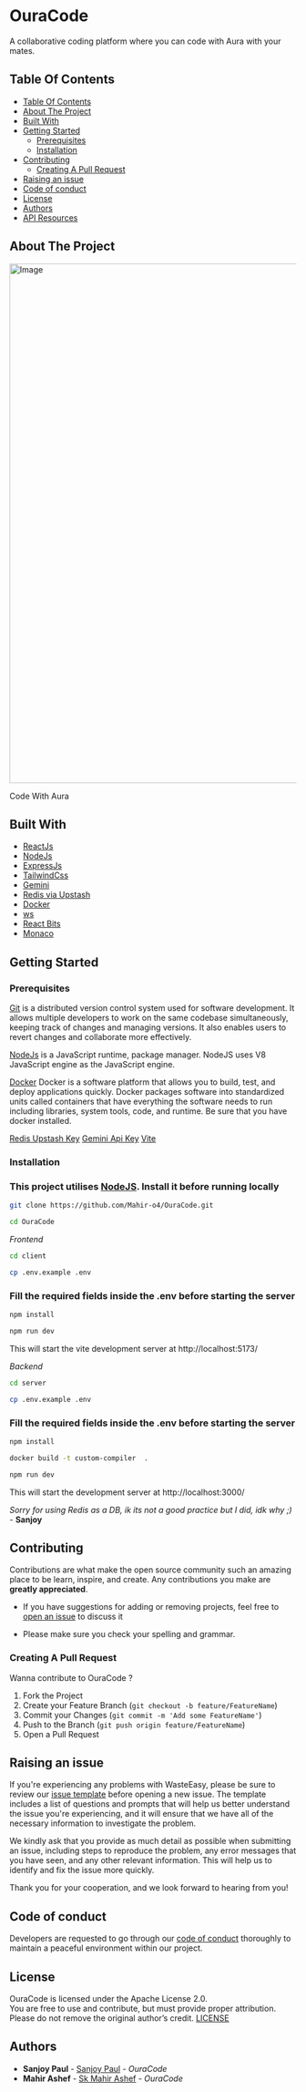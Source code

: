 # OuraCode
A collaborative coding platform where you can code with Aura with your mates.
## Table Of Contents

- [Table Of Contents](#table-of-contents)
- [About The Project](#about-the-project)
- [Built With](#built-with)
- [Getting Started](#getting-started)
  - [Prerequisites](#prerequisites)
  - [Installation](#installation)
- [Contributing](#contributing)
  - [Creating A Pull Request](#creating-a-pull-request)
- [Raising an issue](#raising-an-issue)
- [Code of conduct](#code-of-conduct)
- [License](#license)
- [Authors](#authors)
- [API Resources](#api-resources)

## About The Project
[<img width="1918" height="912" alt="Image" src="https://github.com/user-attachments/assets/2ee4edea-dc14-45e1-a965-6aa404bde63e" />](https://github.com/Mahir-o4/GoonShareAI/blob/0b79d5f878e41320422d71daff89ee074b78e504/client/src/assets/poster.png)


Code With Aura



## Built With

* [ReactJs](https://react.dev/)
* [NodeJs](https://nodejs.org/en)
* [ExpressJs](https://expressjs.com/)
* [TailwindCss](https://tailwindcss.com/)
* [Gemini](https://gemini.google.com/)
* [Redis via Upstash](https://upstash.com/)
* [Docker](https://www.docker.com/)
* [ws](https://www.npmjs.com/package/ws)
* [React Bits](https://reactbits.dev/)
* [Monaco](https://microsoft.github.io/monaco-editor/)



## Getting Started


### Prerequisites

<a href="https://git-scm.com/downloads" >Git</a> is a distributed version control system used for software development. It allows multiple developers to work on the same codebase simultaneously, keeping track of changes and managing versions. It also enables users to revert changes and collaborate more effectively.

<a href="https://nodejs.org/en">NodeJs</a> is a JavaScript runtime, package manager. NodeJS uses V8 JavaScript engine as the JavaScript engine.


<a href="https://www.docker.com/">Docker</a> Docker is a software platform that allows you to build, test, and deploy applications quickly. Docker packages software into standardized units called containers that have everything the software needs to run including libraries, system tools, code, and runtime. Be sure that you have docker installed.  

<a href="https://console.upstash.com/redis?teamid=0">Redis Upstash Key</a>
<a href="https://makersuite.google.com/app/apikey">Gemini Api Key</a> 
<a href="https://vite.dev/">Vite</a> 

### Installation


<h3> This project utilises <a href="https://nodejs.org/en">NodeJS</a>. Install it before running locally</h3>

```bash
git clone https://github.com/Mahir-o4/OuraCode.git
```
```bash
cd OuraCode
```
*Frontend*
```bash
cd client
```
```bash
cp .env.example .env
```
<h3>Fill the required fields inside the .env before starting the server </h3>

```bash
npm install
```
```bash
npm run dev
```
This will start the vite development server  at http://localhost:5173/

*Backend*
```bash
cd server
```
```bash
cp .env.example .env
```
<h3>Fill the required fields inside the .env before starting the server </h3>

```bash
npm install
```
```bash
docker build -t custom-compiler  .
```
```bash
npm run dev
```
This will start the development server  at http://localhost:3000/

*Sorry for using Redis as a DB, ik its not a good practice but I did, idk why ;)* - **Sanjoy**

## Contributing

Contributions are what make the open source community such an amazing place to be learn, inspire, and create. Any contributions you make are **greatly appreciated**.
* If you have suggestions for adding or removing projects, feel free to [open an issue](https://github.com/Mahir-o4/OuraCode/issues) to discuss it

* Please make sure you check your spelling and grammar.

### Creating A Pull Request

Wanna contribute to OuraCode ?

1. Fork the Project
2. Create your Feature Branch (`git checkout -b feature/FeatureName`)
3. Commit your Changes (`git commit -m 'Add some FeatureName'`)
4. Push to the Branch (`git push origin feature/FeatureName`)
5. Open a Pull Request


## Raising an issue

If you're experiencing any problems with WasteEasy, please be sure to review our [issue template](https://github.com/Mahir-o4/OuraCode/tree/main/.github/ISSUE_TEMPLATE) before opening a new issue. The template includes a list of questions and prompts that will help us better understand the issue you're experiencing, and it will ensure that we have all of the necessary information to investigate the problem.

We kindly ask that you provide as much detail as possible when submitting an issue, including steps to reproduce the problem, any error messages that you have seen, and any other relevant information. This will help us to identify and fix the issue more quickly.

Thank you for your cooperation, and we look forward to hearing from you!

## Code of conduct

Developers are requested to go through our <a href="https://github.com/Mahir-o4/OuraCode/tree/main/.github/CODE_OF_CONDUCT.md">code of conduct</a> thoroughly to maintain a peaceful environment within our project.

## License
OuraCode is licensed under the Apache License 2.0.  
You are free to use and contribute, but must provide proper attribution.  
Please do not remove the original author’s credit.
[LICENSE](https://github.com/Mahir-o4/OuraCode/blob/main/LICENSE)

## Authors

* **Sanjoy Paul** - [Sanjoy Paul](https://github.com/SANJOY-PAUL-0981) - *OuraCode*
* **Mahir Ashef** - [Sk Mahir Ashef](https://github.com/Mahir-o4) - *OuraCode*
